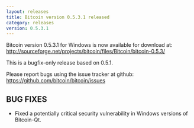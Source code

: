 ```yaml
---
layout: releases
title: Bitcoin version 0.5.3.1 released
category: releases
version: 0.5.3.1
---
```

Bitcoin version 0.5.3.1 for Windows is now available for download at:
<http://sourceforge.net/projects/bitcoin/files/Bitcoin/bitcoin-0.5.3/>

This is a bugfix-only release based on 0.5.1.

Please report bugs using the issue tracker at github:
<https://github.com/bitcoin/bitcoin/issues>

BUG FIXES
---------

* Fixed a potentially critical security vulnerability in Windows
versions of Bitcoin-Qt.
